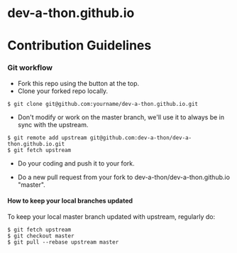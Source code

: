 # dev-a-thon.github.io

# Contribution Guidelines

### Git workflow

* Fork this repo using the button at the top.
* Clone your forked repo locally.

```
$ git clone git@github.com:yourname/dev-a-thon.github.io.git
```

* Don't modify or work on the master branch, we'll use it to always be in sync with the upstream.

```
$ git remote add upstream git@github.com:dev-a-thon/dev-a-thon.github.io.git
$ git fetch upstream
```

* Do your coding and push it to your fork.

* Do a new pull request from your fork to dev-a-thon/dev-a-thon.github.io "master".



#### How to keep your local branches updated

To keep your local master branch updated with upstream, regularly do:

```
$ git fetch upstream
$ git checkout master
$ git pull --rebase upstream master
```
